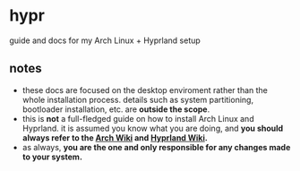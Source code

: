 # hypr
guide and docs for my Arch Linux + Hyprland setup

## notes
- these docs are focused on the desktop enviroment rather than the whole installation process. details such as system partitioning, bootloader installation, etc. are **outside the scope**.
- this is **not** a full-fledged guide on how to install Arch Linux and Hyprland. it is assumed you know what you are doing, and **you should always refer to the [Arch Wiki](https://wiki.archlinux.org/title/Main_page) and [Hyprland Wiki](https://wiki.hypr.land/).**
- as always, **you are the one and only responsible for any changes made to your system.**
